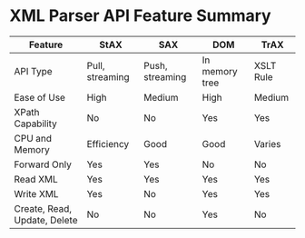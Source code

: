 # XML Parser API Feature Summary
Feature | StAX | SAX | DOM | TrAX
--- | --- | --- | --- | --- 
API Type | Pull,  streaming | Push,  streaming | In memory tree | XSLT Rule  
Ease of Use | High | Medium | High | Medium  
XPath Capability | No | No | Yes | Yes 
CPU and Memory | Efficiency | Good | Good | Varies | Varies  
Forward Only | Yes | Yes | No | No  
Read XML | Yes | Yes | Yes | Yes  
Write XML | Yes | No | Yes | Yes  
Create,  Read,  Update,  Delete | No | No | Yes | No

